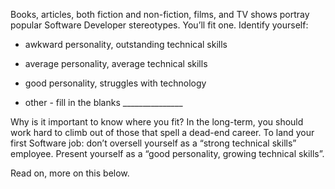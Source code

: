 Books, articles, both fiction and non-fiction, films, and TV shows portray popular Software Developer stereotypes. You’ll fit one. Identify yourself:

- awkward personality, outstanding technical skills

- average personality, average technical skills

- good personality, struggles with technology

- other - fill in the blanks _______________

Why is it important to know where you fit? In the long-term, you should work hard to climb out of those that spell a dead-end career. To land your first Software job: don’t oversell yourself as a “strong technical skills” employee. Present yourself as a “good personality, growing technical skills”. 

Read on, more on this below.